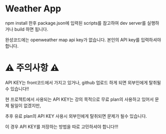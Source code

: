 # Weather App

npm install 한후 package.json에 입력된 scripts를 참고하여 dev server를 실행하거나 build 하면 됩니다.

완성코드에는 openweather map api key가 없습니다. 본인의 API key를 입력하셔야 합니다.


# ⚠️ 주의사항 ⚠️
API KEY는 front코드에서 가지고 있거나, github 업로드 하게 되면 외부인에게 탈취될수 있습니다!!

현 프로젝트에서 사용되는 API KEY는 강의 목적으로 무료 plan의 사용하고 있어서 문제 될일이 없겠지만,

추후 유료 plan의 API KEY 사용시 외부인에게 탈취되면 문제가 될수 있습니다.

이 경우 API KEY를 저장하는 방법을 따로 고민하셔야 합니다!!!